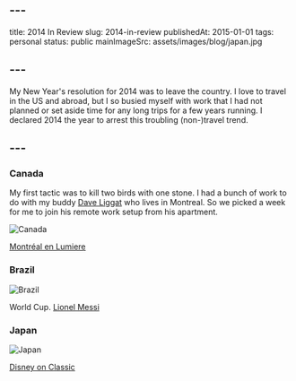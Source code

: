 ## ---
title: 2014 In Review
slug: 2014-in-review
publishedAt: 2015-01-01
tags: personal
status: public
mainImageSrc: assets/images/blog/japan.jpg
## ---
My New Year's resolution for 2014 was to leave the country. I love to travel in the US and abroad, but I so busied myself with work that I had not planned or set aside time for any long trips for a few years running. I declared 2014 the year to arrest this troubling (non-)travel trend.
## ---

### Canada

My first tactic was to kill two birds with one stone. I had a bunch of work to do with my buddy [Dave Liggat](https://liggat.org/) who lives in Montreal. So we picked a week for me to join his remote work setup from his apartment.

![Canada](assets/images/blog/canada.jpg)

[Montréal en Lumiere](http://www.montrealenlumiere.com/)

### Brazil

![Brazil](assets/images/blog/brazil.jpg)

World Cup. [Lionel Messi](http://fivethirtyeight.com/features/lionel-messi-is-impossible/`)

### Japan

![Japan](assets/images/blog/japan.jpg)

[Disney on Classic](http://www.harmonyjapan.com/eng/)

